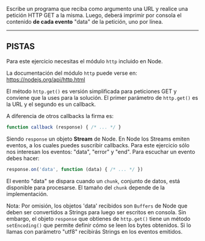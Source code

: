 Escribe un programa que reciba como argumento una URL y realice una petición HTTP GET a la misma. Luego, deberá imprimir por consola el contenido **de cada evento** "data" de la petición, uno por línea.

----------------------------------------------------------------------
## PISTAS

Para este ejercicio necesitas el módulo `http` incluido en Node.

La documentación del módulo `http` puede verse en:
  https://nodejs.org/api/http.html

El método `http.get()` es versión simplificada para peticiones GET y conviene que la uses para la solución. El primer parámetro de `http.get()` es la URL y el segundo es un callback.

A diferencia de otros callbacks la firma es:

```js
function callback (response) { /* ... */ }
```

Siendo `response` un objeto **Stream** de Node. En Node los Streams emiten eventos, a los cuales puedes suscribir callbacks. Para este ejercicio sólo nos interesan los eventos: "data", "error" y "end". Para escuchar un evento debes hacer:

```js
response.on('data', function (data) { /* ... */ })
```

El evento "data" se dispara cuando un `chunk`, conjunto de datos, está disponible para procesarse. El tamaño del `chunk` depende de la implementación.

Nota: Por omisión, los objetos 'data' recibidos son `Buffers` de Node que deben ser convertidos a Strings para luego ser escritos en consola. Sin embargo, el objeto `response` que obtienes de `http.get()` tiene un método `setEncoding()` que permite definir cómo se leen los bytes obtenidos. Si lo llamas con parámetro "utf8" recibirás Strings en los eventos emitidos.
